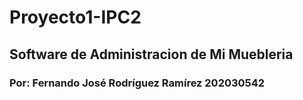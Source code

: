 # Proyecto1-IPC2
## Software de Administracion de Mi Muebleria
### Por: Fernando José Rodríguez Ramírez 202030542

